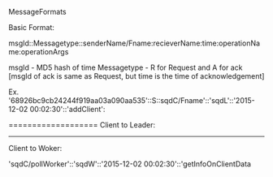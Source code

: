 
MessageFormats

Basic Format:

msgId::Messagetype::senderName/Fname:recieverName:time:operationName:operationArgs

msgId - MD5 hash of time
Messagetype - R for Request and A for ack [msgId of ack is same as Request, but time is the time of acknowledgement]

Ex.
'68926bc9cb24244f919aa03a090aa535'::S::sqdC/Fname'::'sqdL'::'2015-12-02 00:02:30'::'addClient':<Args>

===================
Client to Leader:


-----
Client to Woker:

'sqdC/pollWorker'::'sqdW'::'2015-12-02 00:02:30'::'getInfoOnClientData
